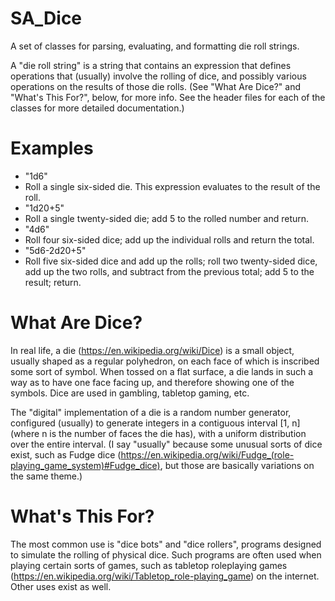 # SA_Dice
A set of classes for parsing, evaluating, and formatting die roll strings.

A "die roll string" is a string that contains an expression that defines operations that (usually) involve the rolling of dice, and possibly various operations on the results of those die rolls. (See "What Are Dice?" and "What's This For?", below, for more info. See the header files for each of the classes for more detailed documentation.)

Examples
========

* "1d6"
 * Roll a single six-sided die. This expression evaluates to the result of the roll.
* "1d20+5"
 * Roll a single twenty-sided die; add 5 to the rolled number and return.
* "4d6"
 * Roll four six-sided dice; add up the individual rolls and return the total.
* "5d6-2d20+5"
 * Roll five six-sided dice and add up the rolls; roll two twenty-sided dice, add up the two rolls, and subtract from the previous total; add 5 to the result; return.

What Are Dice?
==============

In real life, a die (https://en.wikipedia.org/wiki/Dice) is a small object, usually shaped as a regular polyhedron, on each face of which is inscribed some sort of symbol. When tossed on a flat surface, a die lands in such a way as to have one face facing up, and therefore showing one of the symbols. Dice are used in gambling, tabletop gaming, etc.

The "digital" implementation of a die is a random number generator, configured (usually) to generate integers in a contiguous interval \[1, n\] (where n is the number of faces the die has), with a uniform distribution over the entire interval. (I say "usually" because some unusual sorts of dice exist, such as Fudge dice (https://en.wikipedia.org/wiki/Fudge_(role-playing_game_system)#Fudge_dice), but those are basically variations on the same theme.)

What's This For?
================

The most common use is "dice bots" and "dice rollers", programs designed to simulate the rolling of physical dice. Such programs are often used when playing certain sorts of games, such as tabletop roleplaying games (https://en.wikipedia.org/wiki/Tabletop_role-playing_game) on the internet. Other uses exist as well.
